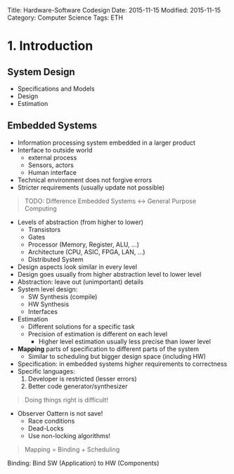 Title: Hardware-Software Codesign
Date: 2015-11-15
Modified: 2015-11-15
Category: Computer Science
Tags: ETH

# 1. Introduction

## System Design

- Specifications and Models
- Design
- Estimation

## Embedded Systems

- Information processing system embedded in a larger product
- Interface to outside world
    - external process
    - Sensors, actors
    - Human interface
- Technical environment does not forgive errors
- Stricter requirements (usually update not possible)

> TODO: Difference Embedded Systems <-> General Purpose Computing

- Levels of abstraction (from higher to lower)
    - Transistors
    - Gates
    - Processor (Memory, Register, ALU, ...)
    - Architecture (CPU, ASIC, FPGA, LAN, ...)
    - Distributed System
- Design aspects look similar in every level
- Design goes usually from higher abstraction level to lower level
- Abstraction: leave out (unimportant) details
- System level design:
    - SW Synthesis (compile)
    - HW Synthesis
    - Interfaces
- Estimation
    - Different solutions for a specific task
    - Precision of estimation is different on each level
        - Higher level estimation usually less precise than lower level
- **Mapping** parts of specification to different parts of the system
    - Similar to scheduling but bigger design space (including HW)
- Specification: in embedded systems higher requirements to correctness
- Specific languages:
    1. Developer is restricted (lesser errors)
    2. Better code generator/synthesizer

> Doing things right is difficult!

- Observer Oattern is not save!
    - Race conditions
    - Dead-Locks
    - Use non-locking algorithms!





<!-- Week 05 - 14.10.15 -->

> Mapping = Binding + Scheduling

Binding: Bind SW (Application) to HW (Components)